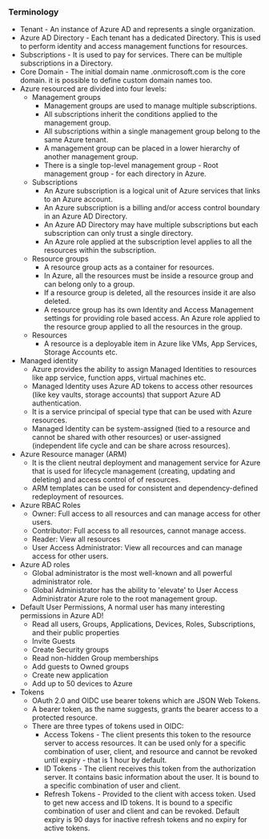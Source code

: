 ### Terminology
- Tenant - An instance of Azure AD and represents a single organization.
- Azure AD Directory - Each tenant has a dedicated Directory. This is used to perform identity and access management functions for resources. 
- Subscriptions - It is used to pay for services. There can be multiple subscriptions in a Directory.
- Core Domain - The initial domain name <tenant>.onmicrosoft.com is the core domain. it is possible to define custom domain names too.
- Azure resourced are divided into four levels:
  - Management groups
    - Management groups are used to manage multiple subscriptions. 
    - All subscriptions inherit the conditions applied to the management group. 
    - All subscriptions within a single management group belong to the same Azure tenant.
    - A management group can be placed in a lower hierarchy of another management group.
    - There is a single top-level management group - Root management group - for each directory in Azure.
  - Subscriptions
    - An Azure subscription is a logical unit of Azure services that links to an Azure account. 
    - An Azure subscription is a billing and/or access control boundary in an Azure AD Directory. 
    - An Azure AD Directory may have multiple subscriptions but each subscription can only trust a single directory.
    - An Azure role applied at the subscription level applies to all the resources within the subscription.
  - Resource groups
    - A resource group acts as a container for resources. 
    - In Azure, all the resources must be inside a resource group and can belong only to a group. 
    - If a resource group is deleted, all the resources inside it are also deleted. 
    - A resource group has its own Identity and Access Management settings for providing role based access. An Azure role applied to the resource group applied to all the resources in the group.
  - Resources
    - A resource is a deployable item in Azure like VMs, App Services, Storage Accounts etc. 
- Managed identity
  - Azure provides the ability to assign Managed Identities to resources like app service, function apps, virtual machines etc. 
  - Managed Identity uses Azure AD tokens to access other resources (like key vaults, storage accounts) that support Azure AD authentication. 
  - It is a service principal of special type that can be used with Azure resources. 
  - Managed Identity can be system-assigned (tied to a resource and cannot be shared with other resources) or user-assigned (independent life cycle and can be share across resources).
- Azure Resource manager (ARM)
  - It is the client neutral deployment and management service for Azure that is used for lifecycle management (creating, updating and deleting) and access control of of resources.
  - ARM templates can be used for consistent and dependency-defined redeployment of resources.
- Azure RBAC Roles
  - Owner: Full access to all resources and can manage access for other users.
  - Contributor: Full access to all resources, cannot manage access.
  - Reader: View all resources
  - User Access Administrator: View all recources and can manage access for other users.  
- Azure AD roles
  - Global administrator is the most well-known and all powerful administrator role.
  - Global Administrator has the ability to 'elevate' to User Access Administrator Azure role to the root management group.
- Default User Permissions, A normal user has many interesting permissions in Azure AD!
  -   Read all users, Groups, Applications, Devices, Roles, Subscriptions, and their public properties
  -   Invite Guests
  -   Create Security groups
  -   Read non-hidden Group memberships
  -   Add guests to Owned groups
  -   Create new application
  -   Add up to 50 devices to Azure
- Tokens
  - OAuth 2.0 and OIDC use bearer tokens which are JSON Web Tokens. 
  - A bearer token, as the name suggests, grants the bearer access to a protected resource.
  - There are three types of tokens used in OIDC:
    - Access Tokens - The client presents this token to the resource server to access resources. It can be used only for a specific combination of user, client, and resource and cannot be revoked until expiry - that is 1 hour by default. 
    - ID Tokens - The client receives this token from the authorization server. It contains basic information about the user. It is bound to a specific combination of user and client.
    - Refresh Tokens - Provided to the client with access token. Used to get new access and ID tokens. It is bound to a specific combination of user and client and can be revoked. Default expiry is 90 days for inactive refresh tokens and no expiry for active tokens.
